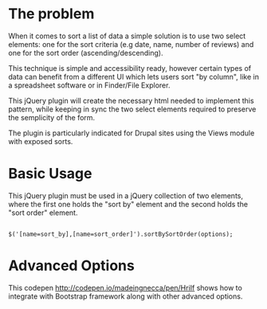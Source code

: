 # The problem

When it comes to sort a list of data a simple solution is to use two select elements: one for the sort criteria (e.g date, name, number of reviews) and one for the sort order (ascending/descending).

This technique is simple and accessibility ready, however certain types of data can benefit from a different UI which lets users sort "by column", like in a spreadsheet software or in Finder/File Explorer.

This jQuery plugin will create the necessary html needed to implement this pattern, while keeping in sync the two select elements required to preserve the semplicity of the form.

The plugin is particularly indicated for Drupal sites using the Views module with exposed sorts.

# Basic Usage

This jQuery plugin must be used in a jQuery collection of two elements, where the first one holds the "sort by" element and the second holds the "sort order" element.

<code>
$('[name=sort_by],[name=sort_order]').sortBySortOrder(options);
</code>

# Advanced Options

This codepen http://codepen.io/madeingnecca/pen/HriIf shows how to integrate with Bootstrap framework along with other advanced options.
